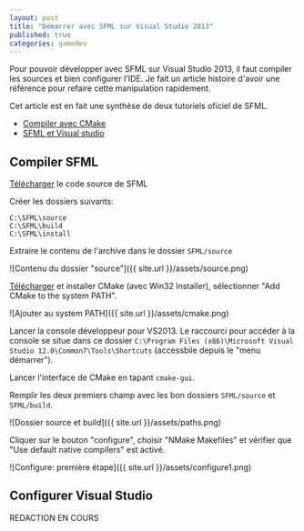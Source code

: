 ```yaml
---
layout: post
title: "Démarrer avec SFML sur Visual Studio 2013"
published: true
categories: gamedev
---
```


Pour pouvoir développer avec SFML sur Visual Studio 2013, il faut compiler les sources et bien configurer l'IDE. 
Je fait un article histoire d'avoir une référence pour refaire cette manipulation rapidement.

Cet article est en fait une synthèse de deux tutoriels oficiel de SFML.

* [Compiler avec CMake](http://sfml-dev.org/tutorials/2.0/compile-with-cmake-fr.php "Compiler avec CMake")
* [SFML et Visual studio](http://sfml-dev.org/tutorials/2.1/start-vc-fr.php "SFML et Visual studio")

## Compiler SFML

[Télécharger](http://sfml-dev.org/download-fr.php) le code source de SFML

Créer les dossiers suivants:

    C:\SFML\source
    C:\SFML\build
    C:\SFML\install

Extraire le contenu de l'archive dans le dossier `SFML/source`

![Contenu du dossier "source"]({{ site.url }}/assets/source.png)

[Télécharger](http://www.cmake.org/download/) et installer CMake (avec Win32 Installer), sélectionner "Add CMake to the system PATH".

![Ajouter au system PATH]({{ site.url }}/assets/cmake.png)

Lancer la console développeur pour VS2013. Le raccourci pour accéder à la console se situe dans ce dossier `C:\Program Files (x86)\Microsoft Visual Studio 12.0\Common7\Tools\Shortcuts` (accessbile depuis le "menu démarrer").

Lancer l'interface de CMake en tapant `cmake-gui`.

Remplir les deux premiers champ avec les bon dossiers `SFML/source` et `SFML/build`.

![Dossier source et build]({{ site.url }}/assets/paths.png)

Cliquer sur le bouton "configure", choisir "NMake Makefiles" et vérifier que "Use default native compilers" est activé.

![Configure: première étape]({{ site.url }}/assets/configure1.png)

## Configurer Visual Studio

REDACTION EN COURS 